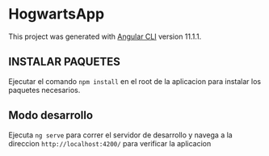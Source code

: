 # HogwartsApp

This project was generated with [Angular CLI](https://github.com/angular/angular-cli) version 11.1.1.

## INSTALAR PAQUETES

Ejecutar el comando `npm install` en el root de la aplicacion para instalar los paquetes necesarios.


## Modo desarrollo

Ejecuta `ng serve` para correr el servidor de desarrollo y navega a la direccion `http://localhost:4200/` para verificar la aplicacion


